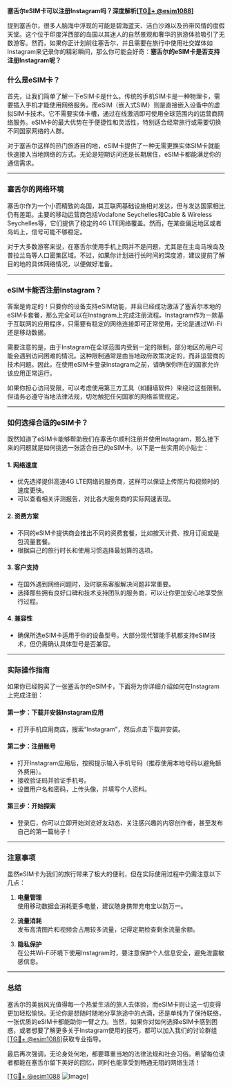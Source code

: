 **塞舌尔eSIM卡可以注册Instagram吗？深度解析[[TG💪+ @esim1088](https://t.me/s/esim1088)]**

提到塞舌尔，很多人脑海中浮现的可能是碧海蓝天、洁白沙滩以及热带风情的度假天堂。这个位于印度洋西部的岛国以其迷人的自然景观和奢华的旅游体验吸引了无数游客。然而，如果你正计划前往塞舌尔，并且需要在旅行中使用社交媒体如Instagram来记录你的精彩瞬间，那么你可能会好奇：**塞舌尔的eSIM卡是否支持注册Instagram呢？**

### 什么是eSIM卡？

首先，让我们简单了解一下eSIM卡是什么。传统的手机SIM卡是一种物理卡，需要插入手机才能使用网络服务。而eSIM（嵌入式SIM）则是直接嵌入设备中的虚拟SIM卡技术。它不需要实体卡槽，通过在线激活即可使用全球范围内的运营商网络服务。eSIM卡的最大优势在于便捷性和灵活性，特别适合经常旅行或需要切换不同国家网络的人群。

对于塞舌尔这样的热门旅游目的地，eSIM卡提供了一种无需更换实体SIM卡就能快速接入当地网络的方式。无论是短期访问还是长期居住，eSIM卡都能满足你的通信需求。

---

### 塞舌尔的网络环境

塞舌尔作为一个小而精致的岛国，其互联网基础设施相对发达，但与发达国家相比仍有差距。主要的移动运营商包括Vodafone Seychelles和Cable & Wireless Seychelles等，它们提供了稳定的4G LTE网络覆盖。然而，在某些偏远地区或者岛屿上，信号可能不够稳定。

对于大多数游客来说，在塞舌尔使用手机上网并不是问题，尤其是在主岛马埃岛及普拉兰岛等人口密集区域。不过，如果你计划进行长时间的深度游，建议提前了解目的地的具体网络情况，以便做好准备。

---

### eSIM卡能否注册Instagram？

答案是肯定的！只要你的设备支持eSIM功能，并且已经成功激活了塞舌尔本地的eSIM卡套餐，那么完全可以在Instagram上完成注册流程。Instagram作为一款基于互联网的应用程序，只需要有稳定的网络连接即可正常使用，无论是通过Wi-Fi还是移动数据。

需要注意的是，由于Instagram在全球范围内受到一定的限制，部分地区的用户可能会遇到访问困难的情况。这种限制通常是由当地政府政策决定的，而非运营商的技术问题。因此，在使用eSIM卡登录Instagram之前，请确保你所在的国家允许该应用正常运行。

如果你担心访问受限，可以考虑使用第三方工具（如翻墙软件）来绕过这些限制。但请务必遵守当地法律法规，切勿触犯任何国家的网络监管规定。

---

### 如何选择合适的eSIM卡？

既然知道了eSIM卡能够帮助我们在塞舌尔顺利注册并使用Instagram，那么接下来的问题就是如何挑选一张适合自己的eSIM卡。以下是一些实用的小贴士：

#### 1. **网络速度**
   - 优先选择提供高速4G LTE网络的服务商，这样可以保证上传照片和视频时的速度更快。
   - 可以查看相关评测报告，对比各大服务商的实际网速表现。

#### 2. **资费方案**
   - 不同的eSIM卡提供商会推出不同的资费套餐，比如按天计费、按月订阅或是包流量套餐。
   - 根据自己的旅行时长和使用习惯选择最划算的选项。

#### 3. **客户支持**
   - 在国外遇到网络问题时，及时联系客服解决问题非常重要。
   - 选择那些拥有良好口碑和技术支持团队的服务商，可以让你更加安心地享受旅行过程。

#### 4. **兼容性**
   - 确保所选eSIM卡适用于你的设备型号。大部分现代智能手机都支持eSIM技术，但仍需确认具体型号是否兼容。

---

### 实际操作指南

如果你已经购买了一张塞舌尔的eSIM卡，下面将为你详细介绍如何在Instagram上完成注册：

#### 第一步：下载并安装Instagram应用
   - 打开手机应用商店，搜索“Instagram”，然后点击下载并安装。

#### 第二步：注册账号
   - 打开Instagram应用后，按照提示输入手机号码（推荐使用本地号码以避免额外费用）。
   - 接收验证码并验证手机号。
   - 设置用户名和密码，上传头像，并填写个人资料。

#### 第三步：开始探索
   - 登录后，你可以立即开始浏览好友动态、关注感兴趣的内容创作者，甚至发布自己的第一篇帖子！

---

### 注意事项

虽然eSIM卡为我们的旅行带来了极大的便利，但在实际使用过程中仍需注意以下几点：

1. **电量管理**  
   使用移动数据会消耗更多电量，建议随身携带充电宝以防万一。

2. **流量消耗**  
   发布高清图片和视频会占用较多流量，记得定期检查剩余流量余额。

3. **隐私保护**  
   在公共Wi-Fi环境下使用Instagram时，要注意保护个人信息安全，避免泄露敏感信息。

---

### 总结

塞舌尔的美丽风光值得每一个热爱生活的旅人去体验，而eSIM卡则让这一切变得更加轻松愉快。无论你是想随时随地分享旅途中的点滴，还是单纯为了保持联络，一张优质的eSIM卡都能助你一臂之力。当然，如果你对如何选择eSIM卡感到困惑，或者想要了解更多关于Instagram使用的技巧，都可以加入我们的讨论群组[[TG💪+ @esim1088](https://t.me/s/esim1088)]获取专业指导。

最后再次强调，无论身处何地，都要尊重当地的法律法规和社会习俗。希望每位读者都能在塞舌尔留下美好的回忆，同时也能享受到畅通无阻的网络生活！

[[TG💪+ @esim1088](https://t.me/s/esim1088) ![Image](https://i.postimg.cc/4NQfJmqS/Snipaste-2025-05-13-00-14-12.png)]